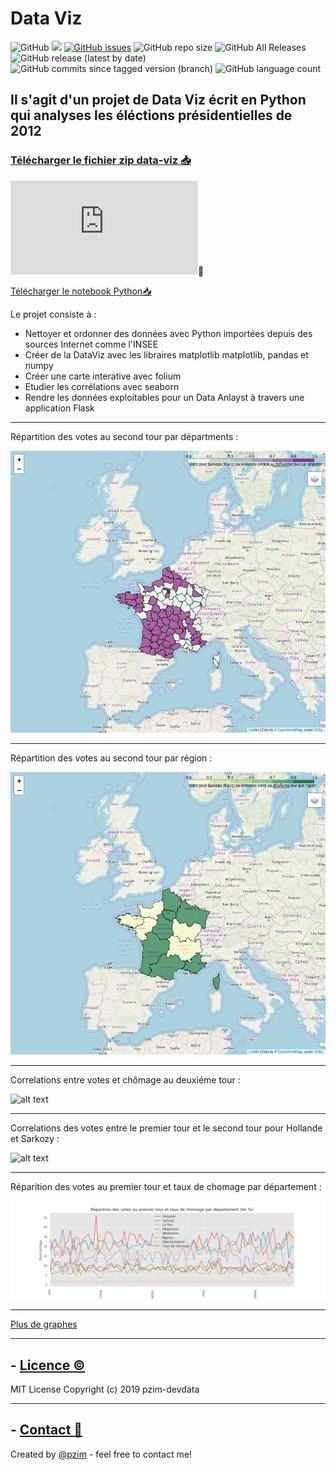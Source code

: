 # Data Viz
![GitHub](https://img.shields.io/github/license/pzim-devdata/DATA-developer?style=plastic)    ![](https://img.shields.io/badge/Works%20with-Python%203-red?style=plastic)    [![GitHub issues](https://img.shields.io/github/issues/pzim-devdata/DATA-developer?style=plastic)](https://github.com/pzim-devdata/DATA-developer/issues)    ![GitHub repo size](https://img.shields.io/github/repo-size/pzim-devdata/DATA-developer?style=plastic)    ![GitHub All Releases](https://img.shields.io/github/downloads/pzim-devdata/DATA-developer/total?style=plastic)    ![GitHub release (latest by date)](https://img.shields.io/github/v/release/pzim-devdata/DATA-developer?style=plastic)    ![GitHub commits since tagged version (branch)](https://img.shields.io/github/commits-since/pzim-devdata/DATA-developer/v1.0.0)    ![GitHub language count](https://img.shields.io/github/languages/count/pzim-devdata/DATA-developer?style=plastic)
## Il s'agit d'un projet de Data Viz écrit en Python qui analyses les éléctions présidentielles de 2012
### [Télécharger le fichier zip data-viz :inbox_tray:](https://github.com/pzim-devdata/DATA-developer/releases/download/V1.0.0/data-viz.zip)

![Consulter le notebook Python](https://github.com/pzim-devdata/DATA-developer/blob/master/data-viz/Projet%20%C3%A9l%C3%A9ctions.pdf):blue_book:

[Télécharger le notebook Python:inbox_tray:](https://github.com/pzim-devdata/DATA-developer/raw/master/data-viz/Projet%20%C3%A9l%C3%A9ctions.pdf)


Le projet consiste à :

- Nettoyer et ordonner des données avec Python importées depuis des sources Internet comme l'INSEE
- Créer de la DataViz avec les libraires matplotlib matplotlib, pandas et numpy
- Créer une carte interative avec folium
- Etudier les corrélations avec seaborn
- Rendre les données exploitables pour un Data Anlayst à travers une application Flask


----------------------------------

Répartition des votes au second tour par départments :

![alt text](https://github.com/pzim-devdata/DATA-developer/blob/master/data-viz/static/Repartition%20votes%20deuxieme%20tour.png)

----------------------------------

Répartition des votes au second tour par région :

![alt text](https://github.com/pzim-devdata/DATA-developer/blob/master/data-viz/static/Repartition%20votes%20deuxieme%20tour%20region.png)

----------------------------------

Correlations entre votes et chômage au deuxiéme tour :

![alt text](https://github.com/pzim-devdata/DATA-developer/blob/master/data-viz/static/Correlations%20entre%20votes%20et%20ch%C3%B4mage%20deuxieme%20tour.png)

----------------------------------

Correlations des votes entre le premier tour et le second tour pour Hollande et Sarkozy :

![alt text](https://github.com/pzim-devdata/DATA-developer/blob/master/data-viz/static/Corr%C3%A9lation%20des%20votes%20entre%20le%20premier%20tour%20et%20le%20second%20tour%20pour%20Hollande%20et%20Sarkozy.png)

----------------------------------

Réparition des votes au premier tour et taux de chomage par département :

![alt text](https://github.com/pzim-devdata/DATA-developer/blob/master/data-viz/static/R%C3%A9parition%20des%20votes%20au%20premier%20tour%20et%20taux%20de%20chomage%20par%20d%C3%A9partement%20(en%20_).png)

----------------------------------

[Plus de graphes](https://github.com/pzim-devdata/DATA-developer/tree/master/data-viz/static)


--------------------------------------------

## - [Licence :copyright:](https://github.com/pzim-devdata/DATA-developer/raw/master/LICENSE)
MIT License
Copyright (c) 2019 pzim-devdata

--------------------------------------------

## - [Contact :email:](mailto:pizim@posteo.net?subject=Contact%20from%20Github)
Created by [@pzim](https://www.pzim.fr/) - feel free to contact me!







